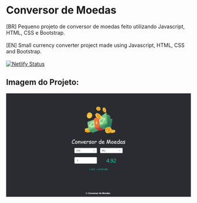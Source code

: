 # Conversor de Moedas
[BR] Pequeno projeto de conversor de moedas feito utilizando Javascript, HTML, CSS e Bootstrap. <br><br>
[EN] Small currency converter project made using Javascript, HTML, CSS and Bootstrap. <br><br>
[![Netlify Status](https://api.netlify.com/api/v1/badges/e4b014a2-f873-4455-b5ac-ac32b0eb53cf/deploy-status)](https://app.netlify.com/sites/conversor-de-moedas-eco/deploys)

## Imagem do Projeto:
<img src="/static/img/tela-projeto.PNG">
